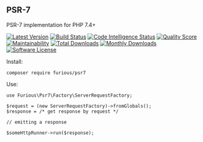 ## PSR-7

PSR-7 implementation for PHP 7.4+

[![Latest Version](https://img.shields.io/github/release/Furious-PHP/psr7.svg?style=flat-square)](https://github.com/Furious-PHP/psr7/releases)
[![Build Status](https://scrutinizer-ci.com/g/Furious-PHP/psr7/badges/build.png?b=master)](https://scrutinizer-ci.com/g/Furious-PHP/psr7/build-status/master)
[![Code Intelligence Status](https://scrutinizer-ci.com/g/Furious-PHP/psr7/badges/code-intelligence.svg?b=master)](https://scrutinizer-ci.com/code-intelligence)
[![Quality Score](https://img.shields.io/scrutinizer/g/Furious-PHP/psr7.svg?style=flat-square)](https://scrutinizer-ci.com/g/Furious-PHP/psr7)
[![Maintainability](https://api.codeclimate.com/v1/badges/71ecfc66e6100d3ffa0d/maintainability)](https://codeclimate.com/github/Furious-PHP/psr7/maintainability)
[![Total Downloads](https://poser.pugx.org/furious/psr7/downloads)](https://packagist.org/packages/furious/psr7)
[![Monthly Downloads](https://poser.pugx.org/furious/psr7/d/monthly.png)](https://packagist.org/packages/furious/psr7)
[![Software License](https://img.shields.io/badge/license-MIT-brightgreen.svg?style=flat-square)](LICENSE)

Install:

    composer require furious/psr7
    
Use:

    use Furious\Psr7\Factory\ServerRequestFactory;
    
    $request = (new ServerRequestFactory)->fromGlobals();
    $response = /* get response by request */
    
    // emitting a response
    
    $someHttpRunner->run($response);